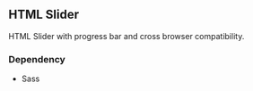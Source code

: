 ## HTML Slider

HTML Slider with progress bar and cross browser compatibility.

### Dependency

- Sass
